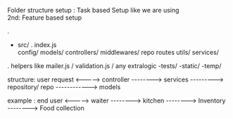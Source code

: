 
Folder structure setup :
Task based Setup like we are using        
2nd: Feature based setup


. 
- src/
    . index.js    
    config/
    models/
    controllers/
    middlewares/
    repo
    routes
    utils/
    services/

. helpers  like mailer.js  / validation.js / any extralogic
-tests/
-static/
-temp/


<!-- ======================================= -->
structure:
user request <-----> controller -------->  services --------->  repository/ repo ------------> models

example :
end user    <----->  waiter    -------->   kitchen  -------->   Inventory         -------->   Food collection